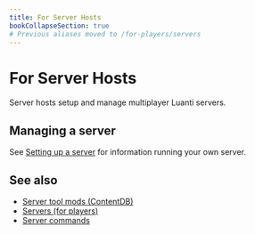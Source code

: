 ```yaml
---
title: For Server Hosts
bookCollapseSection: true
# Previous aliases moved to /for-players/servers
---
```


# For Server Hosts

Server hosts setup and manage multiplayer Luanti servers.

Managing a server
-----------------

See [Setting up a server](/setting-up-a-server "Setting up a server") for information running your own server.

See also
--------

*   [Server tool mods (ContentDB)](https://content.luanti.org/packages/?tag=server_tools)
*   [Servers (for players)](/for-players/servers)
*   [Server commands](/for-players/server-commands)